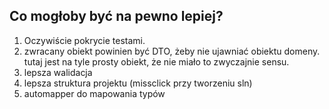 ## Co mogłoby być na pewno lepiej?

1) Oczywiście pokrycie testami.
2) zwracany obiekt powinien być DTO, żeby nie ujawniać obiektu domeny.
  tutaj jest na tyle prosty obiekt, że nie miało to zwyczajnie sensu.
3) lepsza walidacja
4) lepsza struktura projektu (missclick przy tworzeniu sln)
5) automapper do mapowania typów
